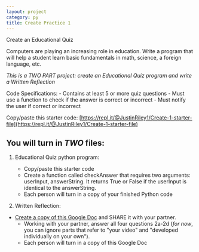 ```yaml
---
layout: project
category: py
title: Create Practice 1
---
```

Create an Educational Quiz

Computers are playing an increasing role in education.
Write a program that will help a student learn basic fundamentals in math, science, a foreign language, etc.

*This is a TWO PART project: create an Educational Quiz program and write a Written Reflection*

Code Specifications:
	-	Contains at least 5 or more quiz questions
	-	Must use a function to check if the answer is correct or incorrect
	-	Must notify the user if correct or incorrect

Copy/paste this starter code: [https://repl.it/@JustinRiley1/Create-1-starter-file](https://repl.it/@JustinRiley1/Create-1-starter-file)


## You will turn in *TWO* files:

1. Educational Quiz python program:
	-	Copy/paste this starter code
	- Create a function called checkAnswer that requires two arguments: userInput, answerString. It returns True or False if the userInput is identical to the answerString.
	- Each person will turn in a copy of your finished Python code

2. Written Reflection:
  - [Create a copy of this Google Doc](https://docs.google.com/document/d/1AD-HkxG91RmUEMR6urnpoLyJTMJoNswzmolqJBneUh0/copy) and SHARE it with your partner.
	-	Working with your partner, answer all four questions 2a-2d (*for now*, you can ignore parts that refer to "your video" and "developed individually on your own").
	-	Each person will turn in a copy of this Google Doc
